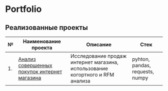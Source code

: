 # Portfolio

## Реализованные проекты

| № | Наименование проекта | Описание | Стек | 
| --- | --- | --- | --- |
| 1. | [Анализ совершенных покупок интернет магазина](https://github.com/niyaz-sarimov/Portfolio/blob/main/Анализ%20совершенных%20покупок%20интернет%20магазина/e_commerce_project.ipynb) | Исследование продаж интернет магазина, использование когортного и RFM анализа| pyhton, pandas, requests, numpy

